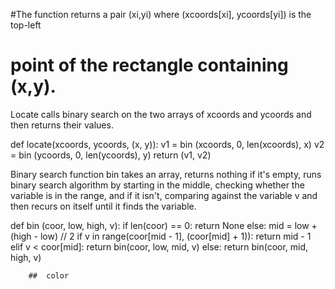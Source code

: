#The function returns a pair (xi,yi) where (xcoords[xi], ycoords[yi]) is the top-left
# point of the rectangle containing (x,y).

Locate calls binary search on the two arrays of xcoords and ycoords 
and then returns their values.

def locate(xcoords, ycoords, (x, y)):
    v1 = bin (xcoords, 0, len(xcoords), x)
    v2 = bin (ycoords, 0, len(ycoords), y)
    return (v1, v2)

Binary search function bin takes an array, returns nothing if it's empty,
runs binary search algorithm by starting in the middle, checking whether the variable is in the range, and if it isn't, comparing 
against the variable v and then recurs on itself until it finds the variable. 

def bin (coor, low, high, v):
    if len(coor) == 0:
        return None
    else:
        mid = low + (high - low) // 2
        if v in range(coor[mid - 1], (coor[mid] + 1)):
            return mid - 1
        elif v < coor[mid]:
            return bin(coor, low, mid, v)
        else:
            return bin(coor, mid, high, v)

	    ##  color